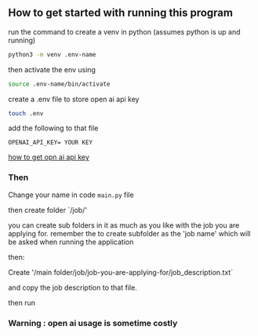 ## How to get started with running this program

run the command to create a venv in python (assumes python is up and running)
```bash
python3 -m venv .env-name
```

then activate the env using 

```bash
source .env-name/bin/activate
```

create a .env file to store open ai api key

```bash
touch .env

```

add the following to that file

```
OPENAI_API_KEY= YOUR KEY
```

[how to get opn ai api key](https://platform.openai.com/docs/quickstart)

### Then

Change your name in code `main.py` file


then create folder `/job/'

you can create sub folders in it as much as you like with the job you are applying for.
remember the to create subfolder as the 'job name' which will be asked when running the application

then:

Create 
'/main folder/job/job-you-are-applying-for/job_description.txt`

and copy the job description to that file.

then run

### Warning : open ai usage is sometime costly